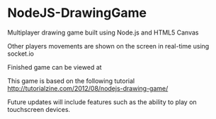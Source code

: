 NodeJS-DrawingGame
==================

Multiplayer drawing game built using Node.js and HTML5 Canvas

Other players movements are shown on the screen in real-time using socket.io

Finished game can be viewed at 

This game is based on the following tutorial http://tutorialzine.com/2012/08/nodejs-drawing-game/

Future updates will include features such as the ability to play on touchscreen devices.
